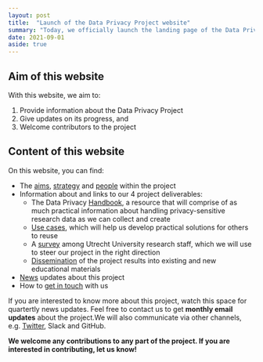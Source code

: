 ```yaml
---
layout: post
title:  "Launch of the Data Privacy Project website"
summary: "Today, we officially launch the landing page of the Data Privacy Project. Welcome! 🎉"
date: 2021-09-01
aside: true
---
```


## Aim of this website
With this website, we aim to:
1. Provide information about the Data Privacy Project
2. Give updates on its progress, and
3. Welcome contributors to the project

## Content of this website
On this website, you can find:
- The [aims](../about/project-description), [strategy](../about/project-plan) and [people](../about/people) within the project
- Information about and links to our 4 project deliverables:
  - The Data Privacy [Handbook](../handbook), a resource that will comprise of as much practical information about handling privacy-sensitive research data as we can collect and create
  - [Use cases](../use-cases), which will help us develop practical solutions for others to reuse
  - A [survey](../survey) among Utrecht University research staff, which we will use to steer our project in the right direction
  - [Dissemination](../outreach) of the project results into existing and new educational materials
- [News](news) updates about this project
- How to [get in touch](../contact) with us

If you are interested to know more about this project, watch this space for quartertly news updates. Feel free to contact us to get **monthly email updates** about the project.We will also communicate via other channels, e.g. [Twitter](https://twitter.com/RDMsupportUU), Slack and GitHub.

**We welcome any contributions to any part of the project. If you are interested in contributing, let us know!**

